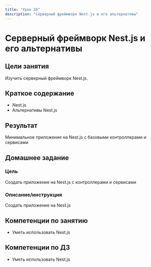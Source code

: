 ```yaml
---
title: "Урок 28"
description: "Серверный фреймворк Nest.js и его альтернативы"
---
```


# Серверный фреймворк Nest.js и его альтернативы

<!-- s -->

## Цели занятия

Изучить серверный фреймворк Nest.js.

<!-- s -->

## Краткое содержание

- Nest.js
- Альтернативы Nest.js

<!-- s -->

## Результат

Минимальное приложение на Nest.js с базовыми контроллерами и сервисами

<!-- s -->

## Домашнее задание

<!-- v -->

### Цель

Создать приложение на Nest.js с контроллерами и сервисами

<!-- v -->

### Описание/инструкция

Создать приложение на Nest.js

<!-- s -->

## Компетенции по занятию

- Уметь использовать Nest.js

<!-- s -->

## Компетенции по ДЗ

- Уметь использовать Nest.js
